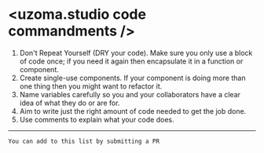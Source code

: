 # &lt;uzoma.studio code commandments />

1. Don't Repeat Yourself (DRY your code). Make sure you only use a block of code once; if you need it again then encapsulate it in a function or component.
2. Create single-use components. If your component is doing more than one thing then you might want to refactor it.
3. Name variables carefully so you and your collaborators have a clear idea of what they do or are for.
4. Aim to write just the right amount of code needed to get the job done.
5. Use comments to explain what your code does.

---

`You can add to this list by submitting a PR`
